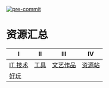 [![pre-commit](https://img.shields.io/badge/pre--commit-enabled-brightgreen?logo=pre-commit&logoColor=white)](https://github.com/pre-commit/pre-commit)

资源汇总
======

Ⅰ                         | Ⅱ                         | Ⅲ                               | Ⅳ
--------------------------|---------------------------|---------------------------------|------------------------
[IT 技术](./it/README.md) | [工具](./tools/READMD.md) | [文艺作品](./article/README.md) | [资源站](./find/README.md)
[好玩](./gg/READMD.md)  |                           |                                 |
